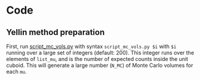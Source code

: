 # Code

## Yellin method preparation

First, run [script_mc_vols.py](code/script_mc_vols.py) with syntax `script_mc_vols.py $i` with `$i` running over a large set of integers (default: 200). This integer runs over the elements of `list_mu`, and is the number of expected counts inside the unit cuboid. This will generate a large number (`N_MC`) of Monte Carlo volumes for each `mu`.